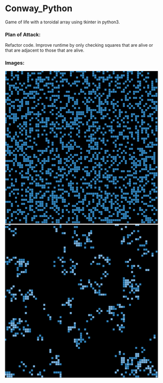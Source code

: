 # Conway_Python

Game of life with a toroidal array using tkinter in python3.

### Plan of Attack:
Refactor code. Improve runtime by only checking squares that are alive or that are adjacent to those that are alive.

### Images:

![Image 1](https://github.com/jlyons6100/Conway_Python/blob/master/Images/image1.png)
![Image 2](https://github.com/jlyons6100/Conway_Python/blob/master/Images/image2.png)
